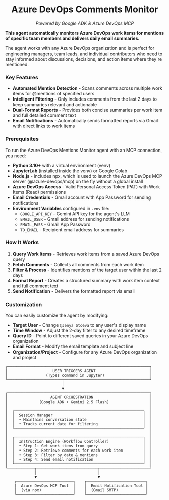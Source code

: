 <h1 style="text-align: center;">Azure DevOps Comments Monitor</h1>
<p style="text-align: center;"><em>Powered by Google ADK &amp; Azure DevOps MCP</em></p>

**This agent automatically monitors Azure DevOps work items for mentions of specific team members and delivers daily email summaries.** 

The agent works with any Azure DevOps organization and is perfect for engineering managers, team leads, and individual contributors who need to stay informed about discussions, decisions, and action items where they're mentioned.

### Key Features

* **Automated Mention Detection** - Scans comments across multiple work items for @mentions of specified users
* **Intelligent Filtering** - Only includes comments from the last 2 days to keep summaries relevant and actionable
* **Dual-Format Reports** - Provides both concise summaries per work item and full detailed comment text
* **Email Notifications** - Automatically sends formatted reports via Gmail with direct links to work items

### Prerequisites

To run the Azure DevOps Mentions Monitor agent with an MCP connection, you need:

* **Python 3.10+** with a virtual environment (venv)
* **JupyterLab** (installed inside the venv) or Google Colab
* **Node.js** - includes npx, which is used to launch the Azure DevOps MCP server (@azure-devops/mcp) on the fly without a global install
* **Azure DevOps Access** - Valid Personal Access Token (PAT) with Work Items (Read) permissions
* **Email Credentials** - Gmail account with App Password for sending notifications
* **Environment Variables** configured in `.env` file:
  * `GOOGLE_API_KEY` - Gemini API key for the agent's LLM
  * `EMAIL_USER` - Gmail address for sending notifications
  * `EMAIL_PASS` - Gmail App Password
  * `TO_EMAIL` - Recipient email address for summaries

### How It Works

1. **Query Work Items** - Retrieves work items from a saved Azure DevOps query
2. **Fetch Comments** - Collects all comments from each work item
3. **Filter & Process** - Identifies mentions of the target user within the last 2 days
4. **Format Report** - Creates a structured summary with work item context and full comment text
5. **Send Notification** - Delivers the formatted report via email

### Customization

You can easily customize the agent by modifying:

* **Target User** - Change `@Jenya Stoeva` to any user's display name
* **Time Window** - Adjust the 2-day filter to any desired timeframe
* **Query ID** - Point to different saved queries in your Azure DevOps organization
* **Email Format** - Modify the email template and subject line
* **Organization/Project** - Configure for any Azure DevOps organization and project

```
┌───────────────────────────────────────────────────────────────┐
│                    USER TRIGGERS AGENT                        │
│                 (Types command in Jupyter)                    │
└────────────────────────┬──────────────────────────────────────┘
                         │
                         ▼
┌───────────────────────────────────────────────────────────────┐
│                   AGENT ORCHESTRATION                         │
│              (Google ADK + Gemini 2.5 Flash)                  │
│                                                               │
│  ┌─────────────────────────────────────────────────────────┐  │
│  │  Session Manager                                        │  │
│  │  • Maintains conversation state                         │  │
│  │  • Tracks current_date for filtering                    │  │
│  └─────────────────────────────────────────────────────────┘  │
│                                                               │
│  ┌─────────────────────────────────────────────────────────┐  │
│  │  Instruction Engine (Workflow Controller)               │  │
│  │  • Step 1: Get work items from query                    │  │
│  │  • Step 2: Retrieve comments for each work item         │  │
│  │  • Step 3: Filter by date & mentions                    │  │
│  │  • Step 4: Send email notification                      │  │
│  └─────────────────────────────────────────────────────────┘  │
└────────────┬───────────────────────────┬──────────────────────┘
             │                           │
             ▼                           ▼
    ┌─────────────────────────┐    ┌──────────────────────────┐
    |  Azure DevOps MCP Tool  │    │  Email Notification Tool │
    │  (via npx)              │    │  (Gmail SMTP)            │
    └─────────────────────────┘    └──────────────────────────┘
```
